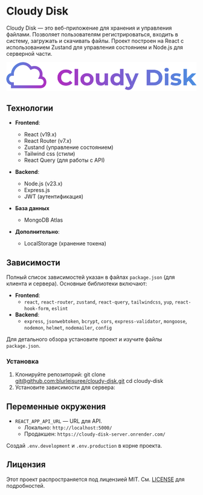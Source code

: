 # Cloudy Disk

Cloudy Disk — это веб-приложение для хранения и управления файлами. Позволяет пользователям регистрироваться, входить в систему, загружать и скачивать файлы. Проект построен на React с использованием Zustand для управления состоянием и Node.js для серверной части.

<img src='/client/src/assets/icons/logo_both.svg'>

## Технологии

- **Frontend**:
  - React (v19.x)
  - React Router (v7.x)
  - Zustand (управление состоянием)
  - Tailwind css (стили)
  - React Query (для работы с API)

- **Backend**:
  - Node.js (v23.x)
  - Express.js
  - JWT (аутентификация)

- **База данных**
  - MongoDB Atlas

- **Дополнительно**:
  - LocalStorage (хранение токена)

## Зависимости

Полный список зависимостей указан в файлах `package.json` (для клиента и сервера). Основные библиотеки включают:

- **Frontend**:
  - `react`, `react-router`, `zustand`, `react-query`, `tailwindcss`, `yup`, `react-hook-form`, `eslint`
- **Backend**:
  - `express`, `jsonwebtoken`, `bcrypt`, `cors`, `express-validator`, `mongoose`, `nodemon`, `helmet`, `nodemailer`, `config`

Для детального обзора установите проект и изучите файлы `package.json`.

### Установка

1. Клонируйте репозиторий:
   git clone [git@github.com:blurleisuree/cloudy-disk.git](https://github.com/blurleisuree/cloudy-disk.git)
   cd cloudy-disk
2. Установите зависимости для сервера:

## Переменные окружения

- `REACT_APP_API_URL` — URL для API.
  - Локально: `http://localhost:5000/`
  - Продакшен: `https://cloudy-disk-server.onrender.com/`

Создай `.env.development` и `.env.production` в корне проекта.


## Лицензия

  Этот проект распространяется под лицензией MIT. См. [LICENSE](LICENSE) для подробностей.